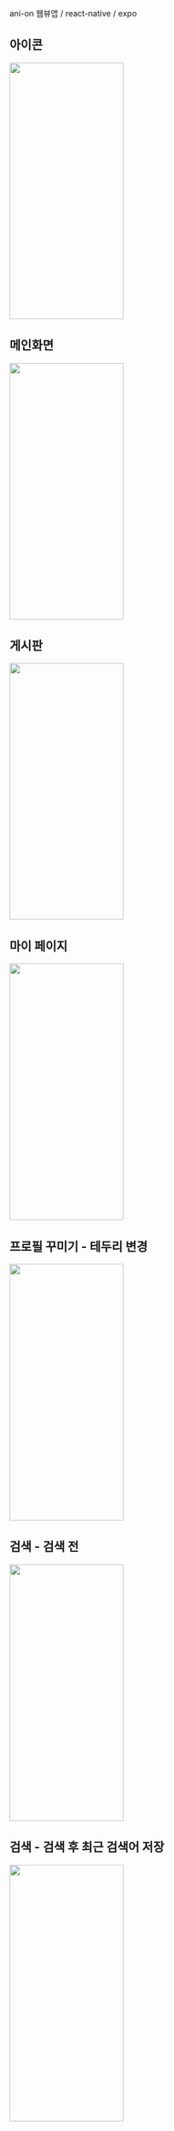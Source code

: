 ani-on 웹뷰앱 / react-native / expo

## 아이콘
<img src="https://github.com/hgyeom/webView_anion/assets/96222942/edd0d4d4-050f-4313-84e5-e0e5503e15e1"  width="200" height="450"/>

## 메인화면
<img src="https://github.com/hgyeom/webView_anion/assets/96222942/79adfe27-3fa1-4ec0-aea1-20b5b27da07a"  width="200" height="450"/>

## 게시판 
<img src="https://github.com/hgyeom/webView_anion/assets/96222942/071136a6-d632-4161-a352-22fb6ec09ffc"  width="200" height="450"/>

## 마이 페이지
<img src="https://github.com/hgyeom/webView_anion/assets/96222942/77f2702f-febf-4998-8da6-b7911b38239b"  width="200" height="450"/>

## 프로필 꾸미기 - 테두리 변경
<img src="https://github.com/hgyeom/webView_anion/assets/96222942/e9c6fcbf-be3d-47d0-9331-694fbba07cfb"  width="200" height="450"/>

## 검색 - 검색 전
<img src="https://github.com/hgyeom/webView_anion/assets/96222942/d78833ed-2333-4bd9-bc4e-807a499bebb0"  width="200" height="450"/>

## 검색 - 검색 후 최근 검색어 저장
<img src="https://github.com/hgyeom/webView_anion/assets/96222942/531795de-d6de-40e2-9a23-8580d60359f5"  width="200" height="450"/>
